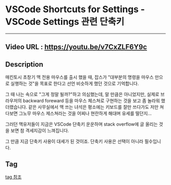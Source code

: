 # VSCode  Shortcuts for Settings - VSCode Settings 관련 단축키
---
## Video URL : https://youtu.be/v7CxZLF6Y9c

## Description
매킨토시 초창기 맥 전용 마우스를 출시 했을 때, 잡스가 "대부분의 명령을 마우스 만으로 실행하는 것"을 목표로 한다고 선언 비슷하게 했던 것으로 기억합니다. 

그 때 나는 속으로 "그게 정말 될까?"하고 의심했는데, 말 만큼은 아니었지만, 실제로 브라우저의 backward foreward 등을 마우스 체스쳐로 구현하는 것을 보고 좀 놀라워 했더랬습니다. 같은 사무실에서 맥 쓰는 녀석은 평소에는 키보드를 잘만 쓰다가도 저만 쳐다보면 그노무 마우스 제스쳐라는 것을 어찌나 현란하게 해대며 유세를 떨던지... 

그러던 맥유저들이 지금은 VSCode 단축키 운운하며 stack overflow에 글 올리는 것을 보면 참 격세지감이 느껴집니다.

그 만큼 지금 단축키 사용이 대세가 된 것이죠. 단축키 사용은 선택이 아니라 필수입니다.
## Tag
[tag 참조](../Youtube-tag.md)